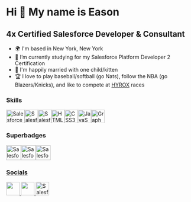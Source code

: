 Hi 👋 My name is Eason
======================

4x Certified Salesforce Developer & Consultant
----------------------------------------------

* 🌍  I'm based in New York, New York
* 🌱 I’m currently studying for my Salesforce Platform Developer 2 Certification
* 💞️ I'm happily married with one child/kitten
* 🏆 I love to play baseball/softball (go Nats), follow the NBA (go Blazers/Knicks), and like to compete at [HYROX](https://hyrox.com/) races

### Skills

<p align="left">
<a href="https://www.salesforce.com/" target="_blank" rel="noreferrer"><img src="https://upload.wikimedia.org/wikipedia/commons/thumb/f/f9/Salesforce.com_logo.svg/1280px-Salesforce.com_logo.svg.png" width="50" height="36" alt="Salesforce" /><a href="https://developer.salesforce.com/docs/atlas.en-us.apexcode.meta/apexcode/apex_dev_guide.htm" target="_blank" rel="noreferrer"><img src="https://res.cloudinary.com/hy4kyit2a/f_auto,fl_lossy,q_70/learn/modules/apex_integration_services/06d0e8f1f5b59f14d070f0f6e86dc5bd_badge.png" width="36" height="36" alt="Salesforce Apex" /><a href="https://developer.salesforce.com/developer-centers/lightning-web-components" target="_blank" rel="noreferrer"><img src="https://d259t2jj6zp7qm.cloudfront.net/images/v1544500043-trailhead_project_quick-start-lightning-web-components_pxnxms.png" width="36" height="36" alt="Salesforce Lightning Web Components" /><a href="https://developer.mozilla.org/en-US/docs/Glossary/HTML5" target="_blank" rel="noreferrer"><img src="https://raw.githubusercontent.com/danielcranney/readme-generator/main/public/icons/skills/html5-colored.svg" width="36" height="36" alt="HTML5" /></a><a href="https://www.w3.org/TR/CSS/#css" target="_blank" rel="noreferrer"><img src="https://raw.githubusercontent.com/danielcranney/readme-generator/main/public/icons/skills/css3-colored.svg" width="36" height="36" alt="CSS3" /></a><a href="https://developer.mozilla.org/en-US/docs/Web/JavaScript" target="_blank" rel="noreferrer"><img src="https://raw.githubusercontent.com/danielcranney/readme-generator/main/public/icons/skills/javascript-colored.svg" width="36" height="36" alt="JavaScript" /></a><a href="https://graphql.org/" target="_blank" rel="noreferrer"><img src="https://raw.githubusercontent.com/danielcranney/readme-generator/main/public/icons/skills/graphql-colored.svg" width="36" height="36" alt="GraphQL" /></a></a>
</p>


### Superbadges

<p align="left">
<a href="https://trailhead.salesforce.com/content/learn/superbadges/superbadge_aap" target="_blank" rel="noreferrer"><img src="https://developer.salesforce.com/resource/images/trailhead/badges/superbadges/trailhead_superbadge_advanced_apex_specialist.png" width="40" height="40" alt="Salesforce Advanced Apex Specialist" /><a href="https://trailhead.salesforce.com/content/learn/superbadges/superbadge_apex" target="_blank" rel="noreferrer"><img src="https://res.cloudinary.com/hy4kyit2a/f_auto,fl_lossy,q_70/learn/superbadges/superbadge_apex/2d3426c48dc056fd5c083ecb5cb66a56_badge.png" width="40" height="40" alt="Salesforce Apex Specialist" /><a href="https://trailhead.salesforce.com/content/learn/superbadges/superbadge-inbound-integration-specialist" target="_blank" rel="noreferrer"><img src="https://res.cloudinary.com/hy4kyit2a/f_auto,fl_lossy,q_70/learn/superbadges/superbadge-inbound-integration-specialist/fb12efdbec25d854a17916dcd1fcc657_badge.png" width="40" height="40" alt="Salesforce Inbound Integration Specialist" />
</p>


### Socials

<p align="left"> <a href="https://www.github.com/eason-recto" target="_blank" rel="noreferrer"> <picture> <source media="(prefers-color-scheme: dark)" srcset="https://raw.githubusercontent.com/danielcranney/readme-generator/main/public/icons/socials/github-dark.svg" /> <source media="(prefers-color-scheme: light)" srcset="https://raw.githubusercontent.com/danielcranney/readme-generator/main/public/icons/socials/github.svg" /> <img src="https://raw.githubusercontent.com/danielcranney/readme-generator/main/public/icons/socials/github.svg" width="36" height="36" /> </picture> </a> <a href="https://www.linkedin.com/in/eason-recto" target="_blank" rel="noreferrer"> <picture> <source media="(prefers-color-scheme: dark)" srcset="https://raw.githubusercontent.com/danielcranney/readme-generator/main/public/icons/socials/linkedin-dark.svg" /> <source media="(prefers-color-scheme: light)" srcset="https://raw.githubusercontent.com/danielcranney/readme-generator/main/public/icons/socials/linkedin.svg" /> <img src="https://raw.githubusercontent.com/danielcranney/readme-generator/main/public/icons/socials/linkedin.svg" width="36" height="36" /> </picture> </a><a href="https://www.salesforce.com/trailblazer/eason" target="_blank" rel="noreferrer"><img src="https://res.cloudinary.com/hy4kyit2a/f_auto,fl_lossy,q_70/learn/modules/trailhead_basics/11592ff48bc3b35bcd9945e6bde11319_badge.png" width="36" height="36" alt="Salesforce Trailhead" /></a></p>
